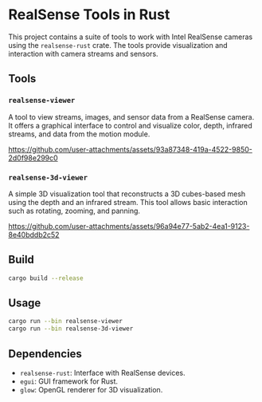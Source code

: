 # RealSense Tools in Rust

This project contains a suite of tools to work with Intel RealSense cameras
using the `realsense-rust` crate. The tools provide visualization and
interaction with camera streams and sensors.

## Tools

### `realsense-viewer`

A tool to view streams, images, and sensor data from a RealSense camera. It
offers a graphical interface to control and visualize color, depth, infrared
streams, and data from the motion module.

https://github.com/user-attachments/assets/93a87348-419a-4522-9850-2d0f98e299c0

### `realsense-3d-viewer`

A simple 3D visualization tool that reconstructs a 3D cubes-based mesh using
the depth and an infrared stream. This tool allows basic interaction such as
rotating, zooming, and panning.

https://github.com/user-attachments/assets/96a94e77-5ab2-4ea1-9123-8e40bddb2c52

## Build

```sh
cargo build --release
```

## Usage

```sh
cargo run --bin realsense-viewer
cargo run --bin realsense-3d-viewer
```

## Dependencies

- `realsense-rust`: Interface with RealSense devices.
- `egui`: GUI framework for Rust.
- `glow`: OpenGL renderer for 3D visualization.
